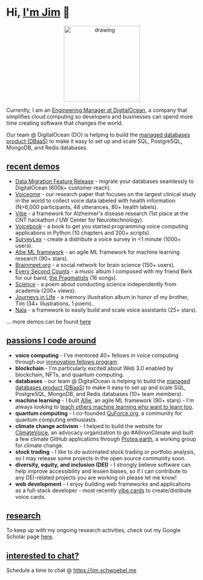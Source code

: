 # Hi, [I'm Jim](https://jim.schwoebel.me) 👋

<a href='https://schwoebel.me/jim/'><p align="center">
<img src="https://schwoebel.me/jim/assets/do.png" alt="drawing" width="200"/>
</p></a>

Currently, I am an [Engineering Manager at DigitalOcean](https://jim.schwoebel.me), a company that simplifies cloud computing so developers and businesses can spend more time creating software that changes the world.

Our team @ DigitalOcean (DO) is helping to build the [managed databases product (DBaaS)](https://www.digitalocean.com/products/managed-databases) to make it easy to set up and scale SQL, PostgreSQL, MongoDB, and Redis databases.

## [recent demos](https://www.youtube.com/watch?v=gb5rC3pJUek&list=PL_D3Oayw4KAqaFwZh4vKH131AGM4ODYvb)
* [Data Migration Feature Release](https://www.youtube.com/watch?v=gb5rC3pJUek&list=PL_D3Oayw4KAqaFwZh4vKH131AGM4ODYvb&index=1) - migrate your databases seamlessly to DigitalOcean (600k+ customer reach).
* [Voiceome](https://www.medrxiv.org/content/10.1101/2021.08.16.21262125v1) - our research paper that focuses on the largest clinical study in the world to collect voice data labeled with health information (N>6,000 participants, 48 utterances, 80+ health labels). 
* [Vibe](https://www.youtube.com/watch?v=_SEmT27oJOc&list=PL_D3Oayw4KAqaFwZh4vKH131AGM4ODYvb&index=2) - a framework for Alzheimer's disease research (1st place at the CNT hackathon / UW Center for Neurotechnology).
* [Voicebook](https://www.youtube.com/watch?v=7QV-Vlqq2GE) - a book to get you started programming voice computing applications in Python (10 chapters and 200+ scripts).
* [SurveyLex](https://www.youtube.com/watch?v=JV820uceEKY&list=PL_D3Oayw4KAqaFwZh4vKH131AGM4ODYvb&index=5) - create a distribute a voice survey in <1 minute (1000+ users).
* [Allie ML framework](https://github.com/jim-schwoebel/allie) - an agile ML framework for machine learning research (90+ stars).
* [Brainmeet.org](https://www.youtube.com/watch?v=RxSK-45wj_c&list=PL_D3Oayw4KAqaFwZh4vKH131AGM4ODYvb&index=4) - a social network for brain science (150+ users).
* [Every Second Counts](https://www.youtube.com/watch?v=RNjP6z3rjUQ&list=PLror0K8Y4wY6SaOaw9n881Kx7KBgD456a) - a music album I composed with my friend Berk for our band, [the Pragmatists](https://pragmatists.live) (16 songs).
* [Science](https://storiesinscience.org/2019/04/20/science-a-poem/) - a poem about conducting science independently from academia (200+ views).
* [Journeys in Life](https://jim.schwoebel.me/timalbum) - a memory illustration album in honor of my brother, Tim (34+ illustrations, 1 poem).
* [Nala](https://drive.google.com/file/d/1Ubeyxot4G6oVXXt0REPfPLSwA29Hpliz/view) - a framework to easily build and scale voice assistants (25+ stars).

... more demos can be found [here](https://www.youtube.com/watch?v=gb5rC3pJUek&list=PL_D3Oayw4KAqaFwZh4vKH131AGM4ODYvb)

## [passions I code around](https://jim.schwoebel.me)
* **voice computing** - I've mentored 40+ fellows in voice computing through our [innnovation fellows program](https://neurolex.ai/research).
* **blockchain** - I'm particularly excited about Web 3.0 enabled by blockchain, NFTs, and quantum computing.
* **databases** - our team @ DigitalOcean is helping to build the [managed databases product (DBaaS)](https://www.digitalocean.com/products/managed-databases) to make it easy to set up and scale SQL, PostgreSQL, MongoDB, and Redis databases (10+ team members).
* **machine learning** - I built [Allie](https://github.com/jim-schwoebel/allie), an agile ML framework (90+ stars) - I'm always looking to [teach others machine learning who want to learn too](https://github.com/jim-schwoebel/voice_gender_detection).
* **quantum computing** - I co-founded [QuForce.org](https://quforce.org), a community for quantum computing enthusiasts.
* **climate change activism** - I helped to build the website for [ClimateVoice](https://climatevoice.org), an advocacy organization to go #AllinonClimate and built a few climate GitHub applications through [Protea.earth](https://github.com/protea-earth), a working group for climate change.
* **stock trading** - I like to do automated stock trading or portfolio analysis, so I may release some projects in the open source community soon.
* **diversity, equity, and inclusion (DEI)** - I strongly believe software can help improve accessibility and lessen biases, so if I can contribute to any DEI-related projects you are working on please let me know! 
* **web development** - I enjoy building web frameworks and applications as a full-stack developer - most recently [vibe.cards](https://vibe.cards) to create/distibute voice cards. 

## [research](https://scholar.google.com/citations?hl=en&user=OyOyciEAAAAJ)
To keep up with my ongoing research activities, check out my Google Scholar page [here](https://scholar.google.com/citations?hl=en&user=OyOyciEAAAAJ).

## [interested to chat?](https://jim.schwoebel.me)
Schedule a time to chat @ https://jim.schwoebel.me

<!--
**jim-schwoebel/jim-schwoebel** is a ✨ _special_ ✨ repository because its `README.md` (this file) appears on your GitHub profile.

Here are some ideas to get you started:

- 🔭 I’m currently working on ...
- 🌱 I’m currently learning ...
- 👯 I’m looking to collaborate on ...
- 🤔 I’m looking for help with ...
- 💬 Ask me about ...
- 📫 How to reach me: ...
- 😄 Pronouns: ...
- ⚡ Fun fact: ...
-->
